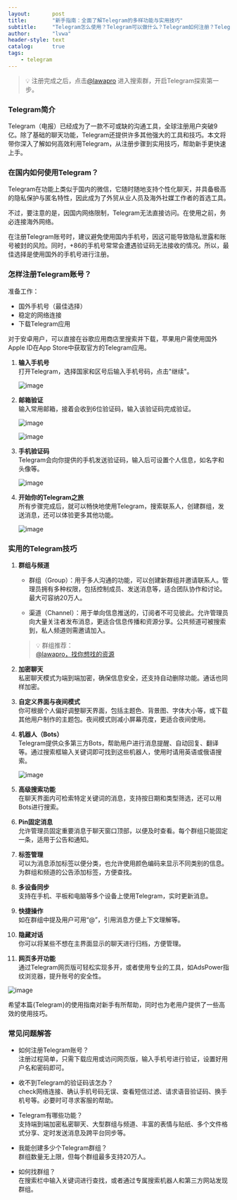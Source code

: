 ```yaml
---
layout:       post
title:        "新手指南：全面了解Telegram的多样功能与实用技巧"
subtitle:     "Telegram怎么使用？Telegram可以做什么？Telegram如何注册？Telegram使用注意事项"
author:       "lvwa"
header-style: text
catalog:      true
tags:
    - telegram
---
```

> 💡 注册完成之后，点击[@lawapro](https://t.me/lawapro) 进入搜索群，开启Telegram探索第一步。

### Telegram简介
Telegram（电报）已经成为了一款不可或缺的沟通工具，全球注册用户突破9亿。除了基础的聊天功能，Telegram还提供许多其他强大的工具和技巧。本文将带你深入了解如何高效利用Telegram，从注册步骤到实用技巧，帮助新手更快速上手。

### 在国内如何使用Telegram？
Telegram在功能上类似于国内的微信，它随时随地支持个性化聊天，并具备极高的隐私保护与匿名特性，因此成为了外贸从业人员及海外社媒工作者的首选工具。

不过，要注意的是，因国内网络限制，Telegram无法直接访问。在使用之前，务必连接海外网络。

在注册Telegram账号时，建议避免使用国内手机号，因这可能导致隐私泄露和账号被封的风险。同时，+86的手机号常常会遭遇验证码无法接收的情况。所以，最佳选择是使用国外的手机号进行注册。


### 怎样注册Telegram账号？
准备工作：
- 国外手机号（最佳选择）
- 稳定的网络连接
- 下载Telegram应用

对于安卓用户，可以直接在谷歌应用商店里搜索并下载，苹果用户需使用国外Apple ID在App Store中获取官方的Telegram应用。

1. **输入手机号**  
打开Telegram，选择国家和区号后输入手机号码，点击"继续"。

   ![image](/img/2025-04-02/article_2025-04-02_113117_telegram9t_img1.jpg)

2. **邮箱验证**  
输入常用邮箱，接着会收到6位验证码，输入该验证码完成验证。

   ![image](/img/2025-04-02/article_2025-04-02_113117_telegram9t_img2.jpg)

   ![image](/img/2025-04-02/article_2025-04-02_113117_telegram9t_img3.jpg)

3. **手机验证码**  
Telegram会向你提供的手机发送验证码，输入后可设置个人信息，如名字和头像等。

   ![image](/img/2025-04-02/article_2025-04-02_113117_telegram9t_img4.jpg)

4. **开始你的Telegram之旅**  
所有步骤完成后，就可以畅快地使用Telegram，搜索联系人，创建群组，发送消息，还可以体验更多其他功能。

   ![image](/img/2025-04-02/article_2025-04-02_113117_telegram9t_img5.jpg)

### 实用的Telegram技巧
1. **群组与频道**  
   - 群组（Group）：用于多人沟通的功能，可以创建新群组并邀请联系人。管理员拥有多种权限，包括控制成员、发送消息等，适合团队协作和讨论。最大可容纳20万人。
   
   - 渠道（Channel）：用于单向信息推送的，订阅者不可见彼此。允许管理员向大量关注者发布消息，更适合信息传播和资源分享。公共频道可被搜索到，私人频道则需邀请加入。
   > 💡 群组推荐：<br> [@lawapro，找你想找的资源](https://t.me/lawapro)

2. **加密聊天**  
私密聊天模式为端到端加密，确保信息安全，还支持自动删除功能。通话也同样加密。

3. **自定义界面与夜间模式**  
你可根据个人偏好调整聊天界面，包括主题色、背景图、字体大小等，或下载其他用户制作的主题包。夜间模式则减小屏幕亮度，更适合夜间使用。

4. **机器人（Bots）**  
Telegram提供众多第三方Bots，帮助用户进行消息提醒、自动回复、翻译等。通过搜索框输入关键词即可找到这些机器人，使用时请用英语或俄语搜索。
   
   ![image](/img/2025-04-02/article_2025-04-02_113117_telegram9t_img6.jpg)

5. **高级搜索功能**  
在聊天界面内可检索特定关键词的消息，支持按日期和类型筛选，还可以用Bots进行搜索。

6. **Pin固定消息**  
允许管理员固定重要消息于聊天窗口顶部，以便及时查看。每个群组只能固定一条，适用于公告和通知。

7. **标签管理**  
可以为消息添加标签以便分类，也允许使用颜色编码来显示不同类别的信息。为群组和频道的公告添加标签，方便查找。

8. **多设备同步**  
支持在手机、平板和电脑等多个设备上使用Telegram，实时更新消息。

9. **快捷操作**  
如在群组中提及用户可用“@”，引用消息方便上下文理解等。

10. **隐藏对话**  
你可以将某些不想在主界面显示的聊天进行归档，方便管理。

11. **网页多开功能**  
通过Telegram网页版可轻松实现多开，或者使用专业的工具，如AdsPower指纹浏览器，提升账号的安全性。
   
   ![image](/img/2025-04-02/article_2025-04-02_113117_telegram9t_img7.jpg)

希望本篇{Telegram}的使用指南对新手有所帮助，同时也为老用户提供了一些高效的使用技巧。

### 常见问题解答
- 如何注册Telegram账号？  
  注册过程简单，只需下载应用或访问网页版，输入手机号进行验证，设置好用户名和密码即可。

- 收不到Telegram的验证码该怎办？  
  check网络连接、确认手机号码无误、查看短信过滤、请求语音验证码、换手机号等。必要时可寻求客服的帮助。

- Telegram有哪些功能？  
  支持端到端加密私密聊天、大型群组与频道、丰富的表情与贴纸、多个文件格式分享、定时发送消息及跨平台同步等。

- 我能创建多少个Telegram群组？  
  群组数量无上限，但每个群组最多支持20万人。

- 如何找群组？  
  在搜索栏中输入关键词进行查找，或者通过专属搜索机器人和第三方网站发现群组。